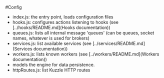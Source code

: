#Config

* index.js: the entry point, loads configuration files
* hooks.js: configures actions listening to hooks (see [../hooks/README.md](Hooks documentation))
* queues.js: lists all internal message 'queues' (can be queues, socket names, whatever is used for brokers)
* services.js: list available services (see [../services/README.md](Services documentation))
* workers.js: lists known workers (see [../workers/README.md](Workers documentation))
* models the engine for data persistence.
* httpRoutes.js: list Kuzzle HTTP routes